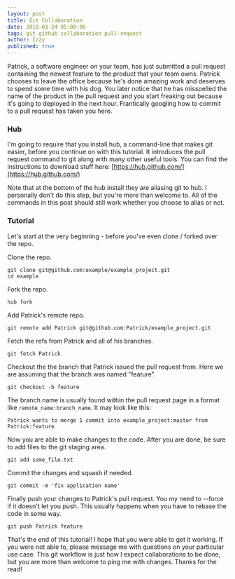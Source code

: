 ```yaml
---
layout: post
title: Git Collaboration
date: 2018-03-24 05:00:00
tags: git github collaboration pull-request
author: Izzy
published: true
---
```


Patrick, a software engineer on your team, has just submitted a pull request containing the newest feature to the product that your team owns. Patrick chooses to leave the office because he's done amazing work and deserves to spend some time with his dog. You later notice that he has misspelled the name of the product in the pull request and you start freaking out because it's going to deployed in the next hour. Frantically googling how to commit to a pull request has taken you here.

### Hub
I'm going to require that you install hub, a command-line that makes git easier, before you continue on with this tutorial. It introduces the pull request command to git along with many other useful tools. You can find the instructions to download stuff here: [https://hub.github.com/](https://hub.github.com/)

Note that at the bottom of the hub install they are aliasing git to hub. I personally don't do this step, but you're more than welcome to. All of the commands in this post should still work whether you choose to alias or not.

### Tutorial
Let's start at the very beginning - before you've even clone / forked over the repo.

Clone the repo.
```
git clone git@github.com:example/example_project.git
cd example
```
Fork the repo.
```
hub fork
```
Add Patrick's remote repo.
```
git remote add Patrick git@github.com:Patrick/example_project.git
```
Fetch the refs from Patrick and all of his branches.
```
git fetch Patrick
```
Checkout the the branch that Patrick issued the pull request from. Here we are assuming that the branch was named "feature".
```
git checkout -b feature
```
The branch name is usually found within the pull request page in a format like `remote_name:branch_name`. It may look like this:
```
Patrick wants to merge 1 commit into example_project:master from Patrick:feature
```

Now you are able to make changes to the code. After you are done, be sure to add files to the git staging area.
```
git add some_file.txt
```
Commit the changes and squash if needed.
```
git commit -m 'fix application name'
```
Finally push your changes to Patrick's pull request. You my need to --force if it doesn't let you push. This usually happens when you have to rebase the code in some way.
```
git push Patrick feature
```
That's the end of this tutorial! I hope that you were able to get it working. If you were not able to, please message me with questions on your particular use case. This git workflow is just how I expect collaborations to be done, but you are more than welcome to ping me with changes. Thanks for the read!
